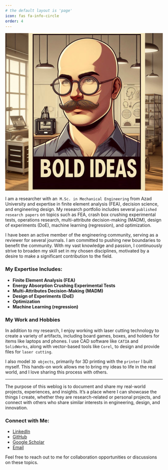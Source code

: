 ```yaml
---
# the default layout is 'page'
icon: fas fa-info-circle
order: 4
---
```


![My Image](assets/img/about.png)


I am a researcher with an` M.Sc. in Mechanical Engineering` from Azad University and expertise in finite element analysis (FEA), decision science, and engineering design. My research portfolio includes several `published research papers` on topics such as FEA, crash box crushing experimental tests, operations research, multi-attribute decision-making (MADM), design of experiments (DoE), machine learning (regression), and optimization.  

I have been an active member of the engineering community, serving as a reviewer for several journals. I am committed to pushing new boundaries to benefit the community. With my vast knowledge and passion, I continuously strive to broaden my skill set in my chosen disciplines, motivated by a desire to make a significant contribution to the field.

### My Expertise Includes:
- **Finite Element Analysis (FEA)**
- **Energy Absorption Crushing Experimental Tests**
- **Multi-Attributes Decision-Making (MADM)**
- **Design of Experiments (DoE)**
- **Optimization**
- **Machine Learning (regression)**

### My Work and Hobbies

In addition to my research, I enjoy working with laser cutting technology to create a variety of artifacts, including board games, boxes, and holders for items like laptops and phones. I use CAD software like `CATIA` and `SolidWorks`, along with vector-based tools like `Corel`, to design and provide files for `laser cutting`.

I also model `3D objects`, primarily for 3D printing with the `printer` I built myself. This hands-on work allows me to bring my ideas to life in the real world, and I love sharing this process with others.


* * *

The purpose of this weblog is to document and share my real-world projects, experiences, and insights. It’s a place where I can showcase the things I create, whether they are research-related or personal projects, and connect with others who share similar interests in engineering, design, and innovation.

### Connect with Me:
- [LinkedIn](https://www.linkedin.com/in/hamid-souzangar-95b197195/)
- [GitHub](https://github.com/hamidsouzangar)
- [Google Scholar](https://scholar.google.com/citations?user=HOgV0HMAAAAJ&hl=en)
- [Email](mailto:hamid.reza.sou@gmail.com)

Feel free to reach out to me for collaboration opportunities or discussions on these topics.

